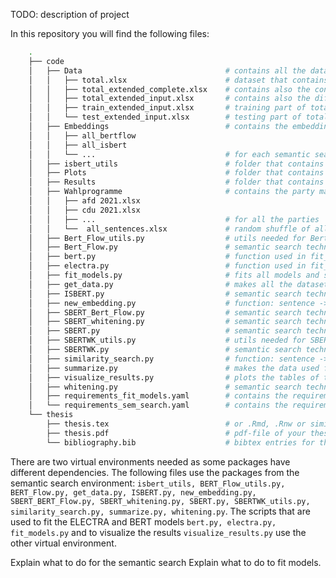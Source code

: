 TODO: description of project


In this repository you will find the following files:
```bash
    .
    ├── code
    │   ├── Data                                # contains all the data sets which are needed to fit BERT and ELECTRA 
    │   │   ├── total.xlsx                      # dataset that contains party, query and agreement (from Maximilian Witte)
    │   │   ├── total_extended_complete.xlsx    # contains also the context (done by get_data.py)
    │   │   ├── total_extended_input.xlsx       # contains also the different input patterns (done by get_data.py)
    │   │   ├── train_extended_input.xlsx       # training part of total_extended_input (done by get_data.py)
    │   │   └── test_extended_input.xlsx        # testing part of total_extendend_input (done by get_data.py)
    │   ├── Embeddings                          # contains the embeddings for all sentences in the party manifestos
    │   │   ├── all_bertflow
    │   │   ├── all_isbert
    │   │   └── ...                             # for each semantic search method a separate file
    │   ├── isbert_utils                        # folder that contains all the utils needed for ISBERT.py
    │   ├── Plots                               # folder that contains the plots produced by visualize_results.py
    │   ├── Results                             # folder that contains the txt files with the model results
    │   ├── Wahlprogramme                       # contains the party manifestos
    │   │   ├── afd 2021.xlsx
    │   │   ├── cdu 2021.xlsx
    │   │   ├── ...                             # for all the parties
    │   │   └──  all_sentences.xlsx             # random shuffle of all sentences in all party manifestos (done by get_data.py)
    │   ├── Bert_Flow_utils.py                  # utils needed for Bert_Flow.py
    │   ├── Bert_Flow.py                        # semantic search technique BERT-Flow applied to BERT embeddings
    │   ├── bert.py                             # function used in fit_models.py to fit all BERT models
    │   ├── electra.py                          # function used in fit_models.py to fit all ELECTRA models
    │   ├── fit_models.py                       # fits all models and saves the accuracy and f1 score of the models on the test data
    │   ├── get_data.py                         # makes all the datasets used for training (apart from the summarization experiment)
    │   ├── ISBERT.py                           # semantic search technique ISBERT applied to BERT embeddings
    │   ├── new_embedding.py                    # function: sentence -> embedding
    │   ├── SBERT_Bert_Flow.py                  # semantic search technique BERT-Flow applied to SBERT embeddings
    │   ├── SBERT_whitening.py                  # semantic search technique Whitening applied to SBERT embeddings
    │   ├── SBERT.py                            # semantic search technique SBERT
    │   ├── SBERTWK_utils.py                    # utils needed for SBERTWK.py
    │   ├── SBERTWK.py                          # semantic search technique SBERTWK applied to BERT embeddings
    │   ├── similarity_search.py                # function: sentence -> 5 most semantically similar sentences
    │   ├── summarize.py                        # makes the data used for the summarization experiment
    │   ├── visualize_results.py                # plots the tables of the results for all models
    │   ├── whitening.py                        # semantic search technique Whitening applied to BERT embeddings
    │   ├── requirements_fit_models.yaml        # contains the requirements for the virtual environment for fitting the models
    │   └── requirements_sem_search.yaml        # contains the requirements for the semantic search virtual environment
    └── thesis
        ├── thesis.tex                          # or .Rmd, .Rnw or similar 
        ├── thesis.pdf                          # pdf-file of your thesis
        └── bibliography.bib                    # bibtex entries for the references
``` 

There are two virtual environments needed as some packages have different dependencies. The following files use the packages from the semantic search environment: ``isbert_utils, BERT_Flow_utils.py, BERT_Flow.py, get_data.py, ISBERT.py, new_embedding.py, SBERT_BERT_Flow.py, SBERT_whitening.py, SBERT.py, SBERTWK_utils.py, similarity_search.py, summarize.py, whitening.py``. The scripts that are used to fit the ELECTRA and BERT models ``bert.py, electra.py, fit_models.py`` and to visualize the results ``visualize_results.py`` use the other virtual environment.

Explain what to do for the semantic search
Explain what to do to fit models.

